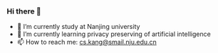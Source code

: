### Hi there 👋

- 🔭 I’m currently study at Nanjing university
- 🌱 I’m currently learning privacy preserving of artificial intelligence
- 📫 How to reach me: cs.kang@smail.nju.edu.cn
